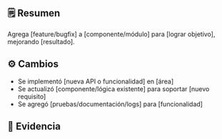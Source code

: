## 🗒️ Resumen
<!-- Describe brevemente el propósito de este PR. -->
Agrega [feature/bugfix] a [componente/módulo] para [lograr objetivo], mejorando [resultado].

## ⚙️ Cambios
<!-- Enumera los cambios clave introducidos por este PR. -->
- Se implementó [nueva API o funcionalidad] en [área]  
- Se actualizó [componente/lógica existente] para soportar [nuevo requisito]  
- Se agregó [pruebas/documentación/logs] para [funcionalidad]  

## 📸 Evidencia
<!-- Adjunta capturas de pantalla, registros, grabaciones o enlaces que demuestren el nuevo comportamiento. -->
